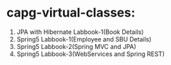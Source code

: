 # capg-virtual-classes:

1. JPA with Hibernate Labbook-1(Book Details)
2. Spring5 Labbook-1(Employee and SBU Details)
3. Spring5 Labbook-2(Spring MVC and JPA)
4. Spring5 Labbook-3(WebServices and Spring REST)








